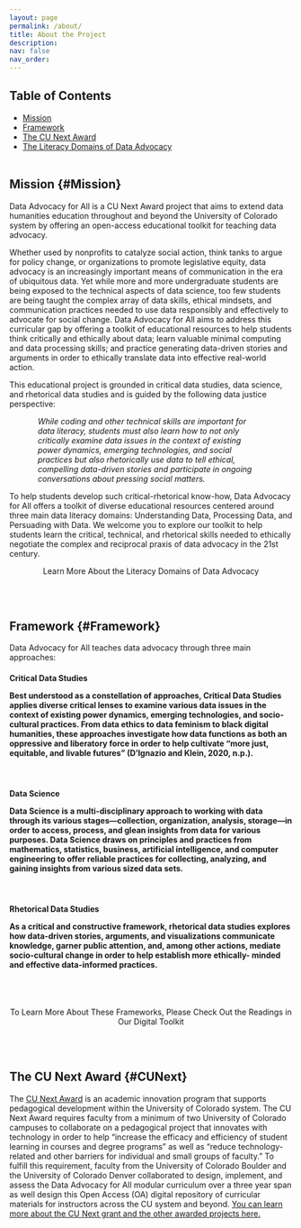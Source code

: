 ```yaml
---
layout: page
permalink: /about/
title: About the Project
description:
nav: false
nav_order: 
---
```


<link rel="stylesheet" href="https://cdn.jsdelivr.net/npm/@shoelace-style/shoelace@2.5.2/cdn/themes/light.css" />
<script type="module" src="https://cdn.jsdelivr.net/npm/@shoelace-style/shoelace@2.5.2/cdn/shoelace.js" ></script>

## Table of Contents

- [Mission](#Mission)
- [Framework](#Framework)
- [The CU Next Award](#CUNext)
- [The Literacy Domains of Data Advocacy](#LiteracyDomains)
<br><br>

## Mission {#Mission}

Data Advocacy for All is a CU Next Award project that aims to extend data humanities education throughout and beyond the University of Colorado system by offering an open-access educational toolkit for teaching data advocacy.

Whether used by nonprofits to catalyze social action, think tanks to argue for policy change, or organizations to promote legislative equity, data advocacy is an increasingly important means of communication in the era of ubiquitous data. Yet while more and more undergraduate students are being exposed to the technical aspects of data science, too few students are being taught the complex array of data skills, ethical mindsets, and communication practices needed to use data responsibly and effectively to advocate for social change. Data Advocacy for All aims to address this curricular gap by offering a toolkit of educational resources to help students think critically and ethically about data; learn valuable minimal computing and data processing skills; and practice generating data-driven stories and arguments in order to ethically translate data into effective real-world action.

This educational project is grounded in critical data studies, data science, and rhetorical data studies and is guided by the following data justice perspective:

<p style="margin-left:10%; margin-right:10%;"><i>While coding and other technical skills are important for data literacy, students must also learn how to not only critically examine data issues in the context of existing power dynamics, emerging technologies, and social practices but also rhetorically use data to tell ethical, compelling data-driven stories and participate in ongoing conversations about pressing social matters.</i></p>

To help students develop such critical-rhetorical know-how, Data Advocacy for All offers a toolkit of diverse educational resources centered around three main data literacy domains: Understanding Data, Processing Data, and Persuading with Data. We welcome you to explore our toolkit to help students learn the critical, technical, and rhetorical skills needed to ethically negotiate the complex and reciprocal praxis of data advocacy in the 21st century.

<center>
<sl-button-group label="Alignment">
  <sl-button href="../literacy-domains/">Learn More About the Literacy Domains of Data Advocacy</sl-button>
</sl-button-group>
</center>

<br><br>

## Framework {#Framework}

Data Advocacy for All teaches data advocacy through three main approaches:<br>

<div class="card hoverable">
  <div class="card-body">
    <h4 class="card-title">Critical Data Studies
<p class="card-text">Best understood as a constellation of approaches, Critical Data Studies applies diverse critical lenses to examine various data issues in the context of existing power dynamics, emerging technologies, and socio-cultural practices. From data ethics to data feminism to black digital humanities, these approaches investigate how data functions as both an oppressive and liberatory force in order to help cultivate “more just, equitable, and livable futures” (D’Ignazio and Klein, 2020, n.p.).</p>
    </h4>
  </div>
</div>

<br>

<div class="card hoverable">
  <div class="card-body">
    <h4 class="card-title">Data Science
<p class="card-text">Data Science is a multi-disciplinary approach to working with data through its various stages—collection, organization, analysis, storage—in order to access, process, and glean insights from data for various purposes. Data Science draws on principles and practices from mathematics, statistics, business, artificial intelligence, and computer engineering to offer reliable practices for collecting, analyzing, and gaining insights from various sized data sets. </p>
    </h4>
  </div>
</div>

<br>

<div class="card hoverable">
  <div class="card-body">
    <h4 class="card-title">Rhetorical Data Studies
<p class="card-text">As a critical and constructive framework, rhetorical data studies explores how data-driven stories, arguments, and visualizations communicate knowledge, garner public attention, and, among other actions, mediate socio-cultural change in order to help establish more ethically- minded and effective data-informed practices.</p>
    </h4>
  </div>
</div>

<br><br>

<center>
<sl-button-group label="Alignment">
  <sl-button href="../toolkit/">To Learn More About These Frameworks, Please Check Out the Readings in Our Digital Toolkit</sl-button>
</sl-button-group>
</center>

<br><br>

## The CU Next Award {#CUNext}

The [CU Next Award](https://www.cu.edu/oaa/academic-innovation-programs/cu-next-award) is an academic innovation program that supports pedagogical development within the University of Colorado system. The CU Next Award requires faculty from a minimum of two University of Colorado campuses to collaborate on a pedagogical project that innovates with technology in order to help “increase the efficacy and efficiency of student learning in courses and degree programs” as well as “reduce technology-related and other barriers for individual and small groups of faculty.” To fulfill this requirement, faculty from the University of Colorado Boulder and the University of Colorado Denver collaborated to design, implement, and assess the Data Advocacy for All modular curriculum over a three year span as well design this Open Access (OA) digital repository of curricular materials for instructors across the CU system and beyond. [You can learn more about the CU Next grant and the other awarded projects here.](https://www.cu.edu/oaa/academic-innovation-programs/cu-next-award)
<br><br>

<!--# Cite This Project-->

